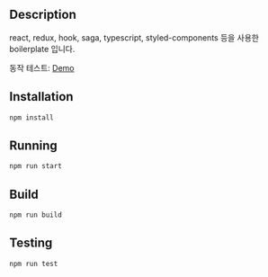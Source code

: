 ## Description

react, redux, hook, saga, typescript, styled-components 등을 사용한 boilerplate 입니다.

동작 테스트: [Demo](https://mxxnlighter.s3.ap-northeast-2.amazonaws.com/uploads/admin/build/index.html)


## Installation

```bash
npm install
```

## Running

```bash
npm run start
```

## Build

```bash
npm run build
```

## Testing

```bash
npm run test
```
